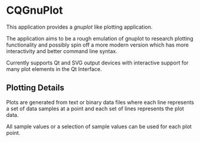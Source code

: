 # CQGnuPlot

This application provides a _gnuplot_ like plotting application.

The application aims to be a rough emulation of gnuplot to research
plotting functionality and possibly spin off a more modern version
which has more interactivity and better command line syntax.

Currently supports Qt and SVG output devices with interactive support
for many plot elements in the Qt Interface.

## Plotting Details

Plots are generated from text or binary data files where each line represents a set of data
samples at a point and each set of lines represents the plot data.

All sample values or a selection of sample values can be used for each plot point.

